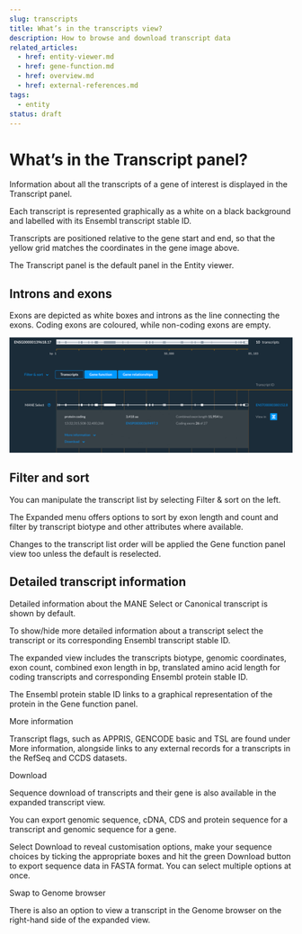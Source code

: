 ```yaml
---
slug: transcripts
title: What’s in the transcripts view?
description: How to browse and download transcript data
related_articles:
  - href: entity-viewer.md
  - href: gene-function.md
  - href: overview.md
  - href: external-references.md
tags:
  - entity
status: draft
---
```


# What’s in the Transcript panel?

Information about all the transcripts of a gene of interest is displayed in the Transcript panel. 

Each transcript is represented graphically as a white on a black background and labelled with its Ensembl transcript stable ID.

Transcripts are positioned relative to the gene start and end, so that the yellow grid matches the coordinates in the gene image above. 

The Transcript panel is the default panel in the Entity viewer.


## Introns and exons

Exons are depicted as white boxes and introns as the line connecting the exons. Coding exons are coloured, while non-coding exons are empty.

![](media/transcript-panel.png)

## Filter and sort

You can manipulate the transcript list by selecting Filter & sort on the left. 

The Expanded menu offers options to sort by exon length and count and filter by transcript biotype and other attributes where available. 

Changes to the transcript list order will be applied the Gene function panel view too unless the default is reselected.


## Detailed transcript information

Detailed information about the MANE Select or Canonical transcript is shown by default.

To show/hide more detailed information about a transcript select the transcript or its corresponding Ensembl transcript stable ID.

The expanded view includes the transcripts biotype, genomic coordinates, exon count, combined exon length in bp, translated amino acid length for coding transcripts and corresponding Ensembl protein stable ID. 

The Ensembl protein stable ID links to a graphical representation of the protein in the Gene function panel. 


More information 

Transcript flags, such as APPRIS, GENCODE basic and TSL are found under More information, alongside links to any external records for a transcripts in the RefSeq and CCDS datasets.


Download

Sequence download of transcripts and their gene is also available in the expanded transcript view. 

You can export genomic sequence, cDNA, CDS and protein sequence for a transcript and genomic sequence for a gene.  

Select Download to reveal customisation options, make your sequence choices by ticking the appropriate boxes and hit the green Download button to export sequence data in FASTA format. You can select multiple options at once.


Swap to Genome browser 

There is also an option to view a transcript in the Genome browser on the right-hand side of the expanded view.

